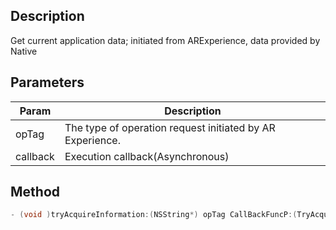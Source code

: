 ## Description

Get current application data; initiated from ARExperience, data provided by Native

## Parameters

| Param    | Description                                               |
| -------- | --------------------------------------------------------- |
| opTag    | The type of operation request initiated by AR Experience. |
| callback | Execution callback(Asynchronous)                          |

## Method 

```objectivec
- (void )tryAcquireInformation:(NSString*) opTag CallBackFuncP:(TryAcquireInformationCallBackFuncP) callback;
```
